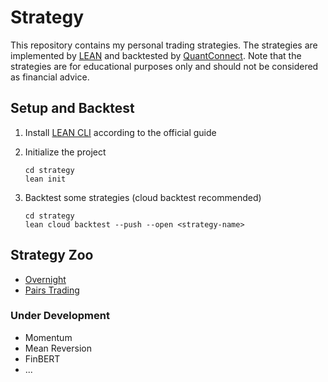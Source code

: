 # Strategy

This repository contains my personal trading strategies. The strategies are implemented by [LEAN](https://github.com/QuantConnect/Lean) and backtested by [QuantConnect](https://www.quantconnect.com/). Note that the strategies are for educational purposes only and should not be considered as financial advice.

## Setup and Backtest

1. Install [LEAN CLI](https://github.com/QuantConnect/Lean) according to the official guide

2. Initialize the project

    ```console
    cd strategy
    lean init
    ```

3. Backtest some strategies (cloud backtest recommended)

    ```console
    cd strategy
    lean cloud backtest --push --open <strategy-name>
    ```

## Strategy Zoo

+ [Overnight](overnight/)
+ [Pairs Trading](pairs_trading/)

### Under Development

+ Momentum
+ Mean Reversion
+ FinBERT
+ ...
